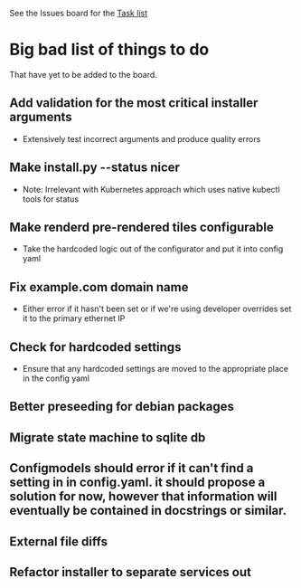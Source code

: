 See the Issues board for the
[Task list](http://gitlab.com/opentasmania/ojp-server/-/issues/?sort=created_date&state=opened&type%5B%5D=task&first_page_size=20)

# Big bad list of things to do
That have yet to be added to the board.

## Add validation for the most critical installer arguments
* Extensively test incorrect arguments and produce quality errors

## Make install.py --status nicer
* Note: Irrelevant with Kubernetes approach which uses native kubectl tools for status

## Make renderd pre-rendered tiles configurable
* Take the hardcoded logic out of the configurator and put it into config yaml

## Fix example.com domain name
* Either error if it hasn't been set or if we're using developer overrides set it to the primary ethernet IP

## Check for hardcoded settings
* Ensure that any hardcoded settings are moved to the appropriate place in the config yaml

## Better preseeding for debian packages

## Migrate state machine to sqlite db

## Configmodels should error if it can't find a setting in in config.yaml. it should propose a solution for now, however that information will eventually be contained in docstrings or similar.

## External file diffs

## Refactor installer to separate services out 
